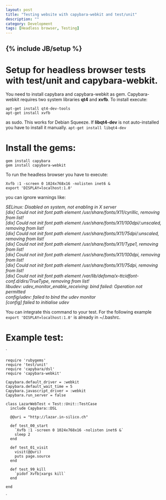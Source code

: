 ```yaml
---
layout: post
title: "Testing website with capybara-webkit and test/unit"
description: ""
category: Development
tags: [Headless browser, Testing]
---
```

{% include JB/setup %}
---

# Setup for headless browser tests with test/unit and capybara-webkit.

You need to install capybara and capybara-webkit as gem. Capybara-webkit requires two system libraries **qt4** and **xvfb**. To install execute:

  `apt-get install qt4-dev-tools`<br>
  `apt-get install xvfb`

as sudo. This works for Debian Squeeze. If **libqt4-dev** is not auto-installed you have to install it manually.
  `apt-get install libqt4-dev`

# Install the gems:

  `gem install capybara`<br>
  `gem install capybara-webkit`

To run the headless browser you have to execute:

  `Xvfb :1 -screen 0 1024x768x16 -nolisten inet6 &`<br>
  `export 'DISPLAY=localhost:1.0'`

you can ignore warnings like:

  *SELinux: Disabled on system, not enabling in X server<br>
  [dix] Could not init font path element /usr/share/fonts/X11/cyrillic, removing from list!<br>
  [dix] Could not init font path element /usr/share/fonts/X11/100dpi/:unscaled, removing from list!<br>
  [dix] Could not init font path element /usr/share/fonts/X11/75dpi/:unscaled, removing from list!<br>
  [dix] Could not init font path element /usr/share/fonts/X11/Type1, removing from list!<br>
  [dix] Could not init font path element /usr/share/fonts/X11/100dpi, removing from list!<br>
  [dix] Could not init font path element /usr/share/fonts/X11/75dpi, removing from list!<br>
  [dix] Could not init font path element /var/lib/defoma/x-ttcidfont-conf.d/dirs/TrueType, removing from list!<br>
  libudev: udev_monitor_enable_receiving: bind failed: Operation not permitted<br>
  config/udev: failed to bind the udev monitor<br>
  [config] failed to initialise udev<br>*


You can integrate this command to your test. For the following example `export 'DISPLAY=localhost:1.0'` is already in ~/.bashrc.

# Example test:

`

    require 'rubygems'
    require 'test/unit'
    require 'capybara/dsl'
    require 'capybara-webkit'
 
    Capybara.default_driver = :webkit
    Capybara.default_wait_time = 5
    Capybara.javascript_driver = :webkit
    Capybara.run_server = false

    class LazarWebTest < Test::Unit::TestCase
      include Capybara::DSL

      @@uri = "http://lazar.in-silico.ch"

      def test_00_start
        `Xvfb :1 -screen 0 1024x768x16 -nolisten inet6 &`
        sleep 2
      end
      
      def test_01_visit
        visit(@@uri)
        puts page.source
      end

      def test_99_kill
        `pidof Xvfb|xargs kill`
      end

    end
`
